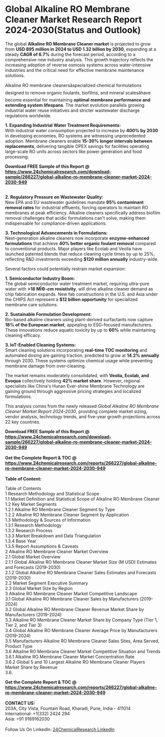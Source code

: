 <h1>Global Alkaline RO Membrane Cleaner Market Research Report 2024-2030(Status and Outlook)</h1><p>The global <strong>Alkaline RO Membrane Cleaner market</strong> is projected to grow from <strong>USD 895 million in 2024 to USD 1.32 billion by 2030</strong>, expanding at a steady <strong>CAGR of 6.7%</strong> during the forecast period, according to a comprehensive new industry analysis. This growth trajectory reflects the increasing adoption of reverse osmosis systems across water-intensive industries and the critical need for effective membrane maintenance solutions.</p><p>Alkaline RO membrane cleanersâspecialized chemical formulations designed to remove organic foulants, biofilms, and mineral scalesâhave become essential for maintaining <strong>optimal membrane performance and extending system lifespans</strong>. The market evolution parallels growing industrial water reuse initiatives and stricter wastewater discharge regulations worldwide.</p><p><strong>1. Expanding Industrial Water Treatment Requirements:</strong><br>
With industrial water consumption projected to increase by <strong>400% by 2030</strong> in developing economies, RO systems are witnessing unprecedented adoption. Membrane cleaners enable <strong>15-30% longer intervals between replacements</strong>, delivering tangible OPEX savings for facilities operating large-scale RO units across sectors like power generation and food processing.</p><div><b>Download FREE Sample of this Report @ 
            <a href="https://www.24chemicalresearch.com/download-sample/266227/global-alkaline-ro-membrane-cleaner-market-2024-2030-949">
            https://www.24chemicalresearch.com/download-sample/266227/global-alkaline-ro-membrane-cleaner-market-2024-2030-949</a></b></div><br><p><strong>2. Regulatory Pressure on Wastewater Quality:</strong><br>
New EPA and EU wastewater guidelines mandate <strong>95% contaminant removal rates</strong> for industrial effluents, forcing operators to maintain RO membranes at peak efficiency. Alkaline cleaners specifically address biofilm removal challenges that acidic formulations can't solve, making them indispensable for compliance-driven applications.</p><p><strong>3. Technological Advancements in Formulations:</strong><br>
Next-generation alkaline cleaners now incorporate <strong>enzyme-enhanced formulations</strong> that achieve <strong>40% better organic foulant removal</strong> compared to conventional products. Major players like Ecolab and Veolia have launched patented blends that reduce cleaning cycle times by up to 25%, reflecting R&amp;D investments exceeding <strong>$120 million annually</strong> industry-wide.</p><p>Several factors could potentially restrain market expansion:</p><p><strong>1. Semiconductor Industry Boom:</strong><br>
The global semiconductor water treatment market, requiring ultra-pure water with <strong>&gt;18 MÎ©-cm resistivity</strong>, will drive alkaline cleaner demand as chip fabrication expands. New fab constructions in the U.S. and Asia under the CHIPS Act represent a <strong>$12 billion opportunity</strong> for specialized membrane care solutions.</p><p><strong>2. Sustainable Formulation Development:</strong><br>
Bio-based alkaline cleaners using plant-derived surfactants now capture <strong>18% of the European market</strong>, appealing to ESG-focused manufacturers. These innovations reduce aquatic toxicity by up to <strong>60%</strong> while maintaining cleaning efficacy.</p><p><strong>3. IoT-Enabled Cleaning Systems:</strong><br>
Smart cleaning solutions incorporating <strong>real-time TOC monitoring</strong> and automated dosing are gaining traction, predicted to grow at <strong>14.2% annually</strong> through 2030. These systems optimize chemical usage while preventing membrane damage from over-cleaning.</p><p>The market remains moderately consolidated, with <strong>Veolia, Ecolab, and Evoqua</strong> collectively holding <strong>42% market share</strong>. However, regional specialists like China's Hunan Ever-shine Membrane Technology are gaining ground through aggressive pricing strategies and localized formulations.</p><p>This analysis comes from the newly released <em>Global Alkaline RO Membrane Cleaner Market Report 2024-2030</em>, providing complete market sizing, vendor analysis, technology trends, and five-year growth projections across 22 key countries.</p><div><b>Download FREE Sample of this Report @ 
            <a href="https://www.24chemicalresearch.com/download-sample/266227/global-alkaline-ro-membrane-cleaner-market-2024-2030-949">
            https://www.24chemicalresearch.com/download-sample/266227/global-alkaline-ro-membrane-cleaner-market-2024-2030-949</a></b></div><br><div><b>Get the Complete Report & TOC @ 
            <a href="https://www.24chemicalresearch.com/reports/266227/global-alkaline-ro-membrane-cleaner-market-2024-2030-949">
            https://www.24chemicalresearch.com/reports/266227/global-alkaline-ro-membrane-cleaner-market-2024-2030-949</a></b></div><br>
            <b>Table of Content:</b><p>Table of Contents<br />
1 Research Methodology and Statistical Scope<br />
1.1 Market Definition and Statistical Scope of Alkaline RO Membrane Cleaner<br />
1.2 Key Market Segments<br />
1.2.1 Alkaline RO Membrane Cleaner Segment by Type<br />
1.2.2 Alkaline RO Membrane Cleaner Segment by Application<br />
1.3 Methodology & Sources of Information<br />
1.3.1 Research Methodology<br />
1.3.2 Research Process<br />
1.3.3 Market Breakdown and Data Triangulation<br />
1.3.4 Base Year<br />
1.3.5 Report Assumptions & Caveats<br />
2 Alkaline RO Membrane Cleaner Market Overview<br />
2.1 Global Market Overview<br />
2.1.1 Global Alkaline RO Membrane Cleaner Market Size (M USD) Estimates and Forecasts (2019-2030)<br />
2.1.2 Global Alkaline RO Membrane Cleaner Sales Estimates and Forecasts (2019-2030)<br />
2.2 Market Segment Executive Summary<br />
2.3 Global Market Size by Region<br />
3 Alkaline RO Membrane Cleaner Market Competitive Landscape<br />
3.1 Global Alkaline RO Membrane Cleaner Sales by Manufacturers (2019-2024)<br />
3.2 Global Alkaline RO Membrane Cleaner Revenue Market Share by Manufacturers (2019-2024)<br />
3.3 Alkaline RO Membrane Cleaner Market Share by Company Type (Tier 1, Tier 2, and Tier 3)<br />
3.4 Global Alkaline RO Membrane Cleaner Average Price by Manufacturers (2019-2024)<br />
3.5 Manufacturers Alkaline RO Membrane Cleaner Sales Sites, Area Served, Product Type<br />
3.6 Alkaline RO Membrane Cleaner Market Competitive Situation and Trends<br />
3.6.1 Alkaline RO Membrane Cleaner Market Concentration Rate<br />
3.6.2 Global 5 and 10 Largest Alkaline RO Membrane Cleaner Players Market Share by Revenue<br />
3.6.</p><div><b>Get the Complete Report & TOC @ 
            <a href="https://www.24chemicalresearch.com/reports/266227/global-alkaline-ro-membrane-cleaner-market-2024-2030-949">
            https://www.24chemicalresearch.com/reports/266227/global-alkaline-ro-membrane-cleaner-market-2024-2030-949</a></b></div><br><b>CONTACT US:</b><br>
            203A, City Vista, Fountain Road, Kharadi, Pune, India - 411014<br>
            International: +1(332) 2424 294<br>
            Asia: +91 9169162030 <br><br>
            Follow Us On LinkedIn: <a href="https://www.linkedin.com/company/24chemicalresearch/">24ChemicalResearch LinkedIn</a>